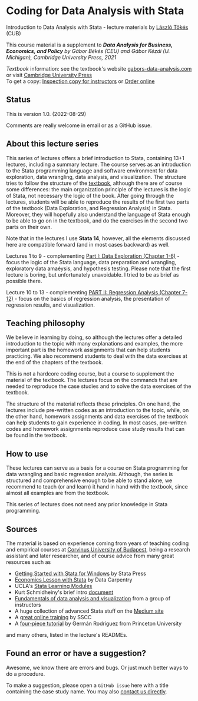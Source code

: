 # Coding for Data Analysis with Stata 
Introduction to Data Analysis with Stata - lecture materials
by [László Tõkés](https://www.uni-corvinus.hu/elerhetosegek/tokes-laszlo/) (CUB) 

This course material is a supplement to ***Data Analysis for Business, Economics, and Policy** 
by Gábor Békés (CEU) and Gábor Kézdi (U. Michigan),  Cambridge University Press, 2021*

*Textbook* information: see the textbook's website [gabors-data-analysis.com](https://gabors-data-analysis.com/) or visit [Cambridge University Press](https://www.cambridge.org/highereducation/books/data-analysis-for-business-economics-and-policy/D67A1B0B56176D6D6A92E27F3F82AA20)    
To get a copy: [Inspection copy for instructors](https://www.cambridge.org/highereducation/books/data-analysis-for-business-economics-and-policy/D67A1B0B56176D6D6A92E27F3F82AA20/examination-copy/personal-details) or [Order online](https://gabors-data-analysis.com/order)


## Status

This is version 1.0. (2022-08-29)

Comments are really welcome in email or as a GitHub issue. 

## About this lecture series

This series of lectures offers a brief introduction to Stata, containing 13+1 lectures, including a summary lecture. The course serves as an introduction to the Stata programming language and software environment for data exploration, data wrangling, data analysis, and visualization.  The structure tries to follow the structure of the [textbook](https://gabors-data-analysis.com/), although there are of course some differences: the main organization principle of the lectures is the logic of Stata, not necessary the logic of the book. After going through the lectures, students will be able to reproduce the results of the first two parts of the textbook (Data Exploration, and Regression Analysis) in Stata. Moreover, they will hopefully also understand the language of Stata enough to be able to go on in the textbook, and do the exercises in the second two parts on their own.

Note that in the lectures I use **Stata 14**, however, all the elements discussed here are compatible forward (and in most cases backward) as well.

Lectures 1 to 9 - complementing [Part I: Data Exploration (Chapter 1-6)](https://gabors-data-analysis.com/chapters/#part-i-data-exploration) - focus the logic of the Stata language, data preparation and wrangling, exploratory data amaéysis, and hypothesis testing. Please note that the first lecture is boring, but unfortunately unavoidable. I tried to be as brief as possible there.

Lecture 10 to 13 - complementing [PART II: Regression Analysis (Chapter 7-12)](https://gabors-data-analysis.com/chapters/#part-ii-regression-analysis) - focus on the basics of regression analysis, the presentation of regression results, and visualization.


## Teaching philosophy

We believe in learning by doing, so although the lectures offer a detailed introduction to the topic with many explanations and examples, the more important part is the homework assignments that can help students practicing. We also recommend students to deal with the data exercises at the end of the chapters of the textbook.

This is not a hardcore coding course, but a course to supplement the material of the textbook. The lectures focus on the commands that are needed to reproduce the case studies and to solve the data exercises of the textbook.

The structure of the material reflects these principles. On one hand, the lectures include pre-written codes as an introduction to the topic, while, on the other hand, homework assignments and data exercises of the textbook can help students to gain experience in coding. In most cases, pre-written codes and homework assignments reproduce case study results that can be found in the textbook.

## How to use

These lectures can serve as a basis for a course on Stata programming for data wrangling and basic regression analysis. Although, the series is structured and comprehensive enough to be able to stand alone, we recommend to teach (or and learn) it hand in hand with the textbook, since almost all examples are from the textbook. 

This series of lectures does not need any prior knowledge in Stata programming.

## Sources 

The material is based on experience coming from years of teaching coding and empirical courses at [Corvinus University of Budapest](https://uni-corvinus.hu/), being a research assistant and later researcher, and of course advice from many great resources such as 
  - [Getting Started with Stata for Windows](https://www.stata.com/bookstore/getting-started-windows/) by Stata Press
  - [Economics Lesson with Stata](https://datacarpentry.org/stata-economics/index.html) by Data Carpentry
  - UCLA's [Stata Learning Modules](https://stats.oarc.ucla.edu/stata/modules/)
  - Kurt Schmidheiny's brief intro [document](https://www.schmidheiny.name/teaching/stataguide2up.pdf)
  - [Fundamentals of data analysis and visualization](https://geocenter.github.io/StataTraining/) from a group of instructors
  - A huge collection of advanced Stata stuff on the [Medium site](https://medium.com/the-stata-guide)
  - A [great online training](https://www.sscc.wisc.edu/statistics/training/) by SSCC
  - A [four-piece tutorial](https://data.princeton.edu/stata) by Germán Rodríguez from Princeton University

and many others, listed in the lecture's READMEs.

## Found an error or have a suggestion?

Awesome, we know there are errors and bugs. Or just much better ways to do a procedure.

To make a suggestion, please open a `GitHub issue` here with a title containing the case study name. You may also [contact us directly](https://gabors-data-analysis.com/contact-us/). 
